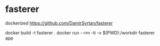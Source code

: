 # fasterer

dockerized https://github.com/DamirSvrtan/fasterer

docker build -t fasterer .
docker run --rm -ti -v $(PWD):/workdir fasterer app
